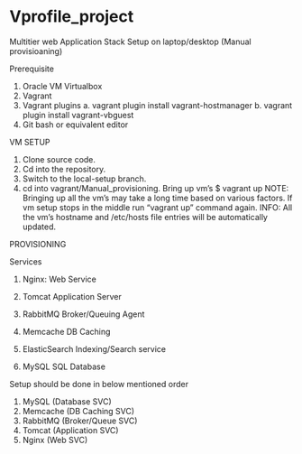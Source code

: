 # Vprofile_project
Multitier web Application Stack Setup on laptop/desktop (Manual provisioaning)

Prerequisite

1. Oracle VM Virtualbox
2. Vagrant
3. Vagrant plugins
a. vagrant plugin install vagrant-hostmanager
b. vagrant plugin install vagrant-vbguest
4. Git bash or equivalent editor

VM SETUP
1. Clone source code.
2. Cd into the repository.
3. Switch to the local-setup branch.
4. cd into vagrant/Manual_provisioning.
Bring up vm’s
$ vagrant up
NOTE: Bringing up all the vm’s may take a long time based on various factors.
If vm setup stops in the middle run “vagrant up” command again.
INFO: All the vm’s hostname and /etc/hosts file entries will be automatically updated.

PROVISIONING

Services
1. Nginx:
Web Service

2. Tomcat
Application Server

3. RabbitMQ
Broker/Queuing Agent

4. Memcache
DB Caching

5. ElasticSearch
Indexing/Search service

6. MySQL
SQL Database

Setup should be done in below mentioned order
1. MySQL (Database SVC)
2. Memcache (DB Caching SVC)
3. RabbitMQ (Broker/Queue SVC)
4. Tomcat (Application SVC)
5. Nginx (Web SVC)
